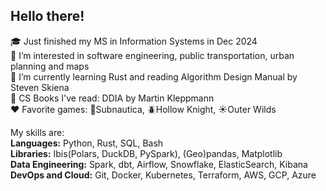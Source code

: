 ## Hello there!

🎓 Just finished my MS in Information Systems in Dec 2024  
🔭 I’m interested in software engineering, public transportation, urban planning and maps  
🌱 I’m currently learning Rust and reading Algorithm Design Manual by Steven Skiena  
📖 CS Books I've read: DDIA by Martin Kleppmann    
❤️ Favorite games: 🤿Subnautica, 🪲Hollow Knight, ☀️Outer Wilds  

My skills are: \
**Languages:** Python, Rust, SQL, Bash  
**Libraries:** Ibis(Polars, DuckDB, PySpark), (Geo)pandas, Matplotlib  
**Data Engineering:** Spark, dbt, Airflow, Snowflake, ElasticSearch, Kibana  
**DevOps and Cloud:** Git, Docker, Kubernetes, Terraform, AWS, GCP, Azure

<!--
**sdf-jkl/sdf-jkl** is a ✨ _special_ ✨ repository because its `README.md` (this file) appears on your GitHub profile.

Here are some ideas to get you started:

- 👯 I’m looking to collaborate on ...
- 🤔 I’m looking for help with ...
- 💬 Ask me about ...
- 📫 How to reach me: ...
- 😄 Pronouns: ...
- ⚡ Fun fact: ...
-->
